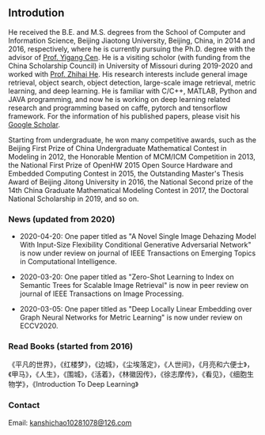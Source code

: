 ## Introdution

He received the B.E. and M.S. degrees from the School of Computer and Information Science, Beijing Jiaotong University, Beijing, China, in 2014 and 2016, respectively, where he is currently pursuing the Ph.D. degree with the advisor of [Prof. Yigang Cen](http://faculty.bjtu.edu.cn/8127/). He is a visiting scholor (with funding from the China Scholarship Council) in University of Missouri during 2019-2020 and worked with [Prof. Zhihai He](https://engineering.missouri.edu/faculty/zhihai-henry-he/). His research interests include general image retrieval, object search, object detection, large-scale image retrieval, metric learning, and deep learning. He is familiar with C/C++, MATLAB, Python and JAVA programming, and now he is working on deep learning related research and programming based on caffe, pytorch and tensorflow framework. For the information of his published papers, please visit his [Google Scholar](https://scholar.google.com/citations?hl=zh-CN&user=iFp1FOMAAAAJ).

Starting from undergraduate, he won many competitive awards, such as the Beijing First Prize of China Undergraduate Mathematical Contest in Modeling in 2012, the Honorable Mention of MCM/ICM Competition in 2013, the National First Prize of OpenHW 2015 Open Source Hardware and Embedded Computing Contest in 2015, the Outstanding Master's Thesis Award of Beijing Jitong University in 2016, the National Second prize of the 14th China Graduate Mathematical Modeling Contest in 2017, the Doctoral National Scholarship in 2019, and so on.

### News (updated from 2020)

* 2020-04-20: One paper titled as "A Novel Single Image Dehazing Model With Input-Size Flexibility Conditional Generative Adversarial Network" is now under review on journal of IEEE Transactions on Emerging Topics in Computational Intelligence.

* 2020-03-20: One paper titled as "Zero-Shot Learning to Index on Semantic Trees for Scalable Image Retrieval" is now in peer review on journal of IEEE Transactions on Image Processing.

* 2020-03-05: One paper titled as "Deep Locally Linear Embedding over Graph Neural Networks for Metric Learning" is now under review on ECCV2020.

### Read Books (started from 2016)
《平凡的世界》，《红楼梦》，《边城》，《尘埃落定》，《人世间》，《月亮和六便士》，《甲马》，《人生》，《围城》，《活着》，《林徽因传》，《徐志摩传》，《看见》，《细胞生物学》，《Introduction To Deep Learning》

### Contact
Email: kanshichao10281078@126.com
